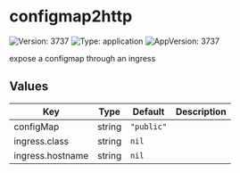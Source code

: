 # configmap2http

![Version: 3737](https://img.shields.io/badge/Version-3737-informational?style=flat-square) ![Type: application](https://img.shields.io/badge/Type-application-informational?style=flat-square) ![AppVersion: 3737](https://img.shields.io/badge/AppVersion-3737-informational?style=flat-square)

expose a configmap through an ingress

## Values

| Key | Type | Default | Description |
|-----|------|---------|-------------|
| configMap | string | `"public"` |  |
| ingress.class | string | `nil` |  |
| ingress.hostname | string | `nil` |  |

